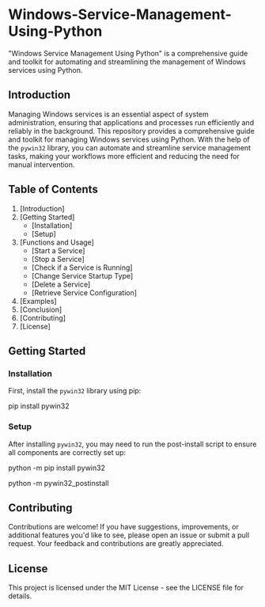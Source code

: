 # Windows-Service-Management-Using-Python
"Windows Service Management Using Python" is a comprehensive guide and toolkit for automating and streamlining the management of Windows services using Python.

## Introduction

Managing Windows services is an essential aspect of system administration, ensuring that applications and processes run efficiently and reliably in the background. This repository provides a comprehensive guide and toolkit for managing Windows services using Python. With the help of the `pywin32` library, you can automate and streamline service management tasks, making your workflows more efficient and reducing the need for manual intervention.

## Table of Contents

1. [Introduction]
2. [Getting Started]
   - [Installation]
   - [Setup]
3. [Functions and Usage]
   - [Start a Service]
   - [Stop a Service]
   - [Check if a Service is Running]
   - [Change Service Startup Type]
   - [Delete a Service]
   - [Retrieve Service Configuration]
4. [Examples]
5. [Conclusion]
6. [Contributing]
7. [License]

## Getting Started

### Installation

First, install the `pywin32` library using pip:

pip install pywin32

### Setup

After installing `pywin32`, you may need to run the post-install script to ensure all components are correctly set up:

python -m pip install pywin32
   
python -m pywin32_postinstall

## Contributing

Contributions are welcome! If you have suggestions, improvements, or additional features you'd like to see, please open an issue or submit a pull request. Your feedback and contributions are greatly appreciated.

## License

This project is licensed under the MIT License - see the LICENSE file for details.
